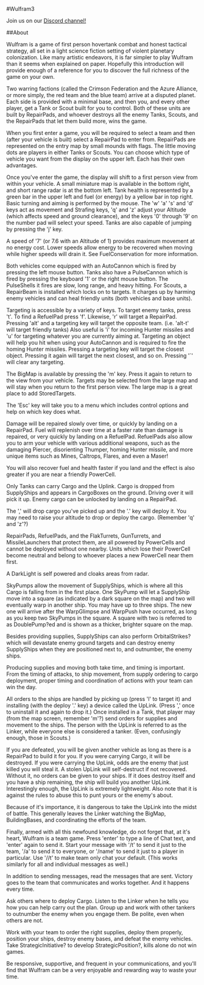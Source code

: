 
#Wulfram3

Join us on our [Discord channel!](https://discord.gg/QjAqKgx) 

##About


Wulfram is a game of first person hovertank combat and honest tactical strategy, all set in a light science fiction setting of violent planetary colonization. Like many artistic endeavors, it is far simpler to play Wulfram than it seems when explained on paper. Hopefully this introduction will provide enough of a reference for you to discover the full richness of the game on your own.

Two warring factions (called the Crimson Federation and the Azure Alliance, or more simply, the red team and the blue team) arrive at a disputed planet. Each side is provided with a minimal base, and then you, and every other player, get a Tank or Scout built for you to control. Both of these units are built by RepairPads, and whoever destroys all the enemy Tanks, Scouts, and the RepairPads that let them build more, wins the game.

When you first enter a game, you will be required to select a team and then (after your vehicle is built) select a RepairPad to enter from. RepairPads are represented on the entry map by small mounds with flags. The little moving dots are players in either Tanks or Scouts. You can choose which type of vehicle you want from the display on the upper left. Each has their own advantages.

Once you've enter the game, the display will shift to a first person view from within your vehicle. A small miniature map is available in the bottom right, and short range radar is at the bottom left. Tank health is represented by a green bar in the upper left and fuel (or energy) by a yellow bar in top right. Basic turning and aiming is performed by the mouse. The 'w' 'a' 's' and 'd' keys act as movement and Strafing keys, 'q' and 'z' adjust your Altitude (which affects speed and ground clearance), and the keys '0' through '9' on the number pad will select your speed. Tanks are also capable of jumping by pressing the 'j' key.

A speed of '7' (or 7.6 with an Altitude of 1) provides maximum movement at no energy cost. Lower speeds allow energy to be recovered when moving while higher speeds will drain it. See FuelConservation for more information.

Both vehicles come equipped with an AutoCannon which is fired by pressing the left mouse button. Tanks also have a PulseCannon which is fired by pressing the keyboard '1' or the right mouse button. The PulseShells it fires are slow, long range, and heavy hitting. For Scouts, a RepairBeam is installed which locks on to targets. It charges up by harming enemy vehicles and can heal friendly units (both vehicles and base units).

Targeting is accessible by a variety of keys. To target enemy tanks, press 't'. To find a RefuelPad press 'f'. Likewise, 'r' will target a RepairPad. Pressing 'alt' and a targeting key will target the opposite team. (i.e. 'alt-t' will target friendly tanks) Also useful is 'i' for incoming Hunter missiles and 'u' for targeting whatever you are currently aiming at. Targeting an object will help you hit when using your AutoCannon and is required to fire the homing Hunter missiles. Pressing a targeting key will target the closest object. Pressing it again will target the next closest, and so on. Pressing '`' will clear any targeting.

The BigMap is available by pressing the 'm' key. Press it again to return to the view from your vehicle. Targets may be selected from the large map and will stay when you return to the first person view. The large map is a great place to add StoredTargets.

The 'Esc' key will take you to a menu which includes control options and help on which key does what.

Damage will be repaired slowly over time, or quickly by landing on a RepairPad. Fuel will replenish over time at a faster rate than damage is repaired, or very quickly by landing on a RefuelPad. RefuelPads also allow you to arm your vehicle with various additional weapons, such as the damaging Piercer, disorienting Thumper, homing Hunter missile, and more unique items such as Mines, Caltrops, Flares, and even a Maser!

You will also recover fuel and health faster if you land and the effect is also greater if you are near a friendly PowerCell.

Only Tanks can carry Cargo and the Uplink. Cargo is dropped from SupplyShips and appears in CargoBoxes on the ground. Driving over it will pick it up. Enemy cargo can be unlocked by landing on a RepairPad.

The ',' will drop cargo you've picked up and the '.' key will deploy it. You may need to raise your altitude to drop or deploy the cargo. (Remember 'q' and 'z'?)

RepairPads, RefuelPads, and the FlakTurrets, GunTurrets, and MissileLaunchers that protect them, are all powered by PowerCells and cannot be deployed without one nearby. Units which lose their PowerCell become neutral and belong to whoever places a new PowerCell near them first.

A DarkLight is self powered and cloaks areas from radar.

SkyPumps allow the movement of SupplyShips, which is where all this Cargo is falling from in the first place. One SkyPump will let a SupplyShip move into a square (as indicated by a dark square on the map) and two will eventually warp in another ship. You may have up to three ships. The new one will arrive after the WarpGlimpse and WarpPush have occurred, as long as you keep two SkyPumps in the square. A square with two is referred to as DoublePump?ed and is shown as a thicker, brighter square on the map.

Besides providing supplies, SupplyShips can also perform OrbitalStrikes? which will devastate enemy ground targets and can destroy enemy SupplyShips when they are positioned next to, and outnumber, the enemy ships.

Producing supplies and moving both take time, and timing is important. From the timing of attacks, to ship movement, from supply ordering to cargo deployment, proper timing and coordination of actions with your team can win the day.

All orders to the ships are handled by picking up (press 'l' to target it) and installing (with the deploy '.' key) a device called the UpLink. (Press ',' once to uninstall it and again to drop it.) Once installed in a Tank, that player may (from the map screen, remember 'm'?) send orders for supplies and movement to the ships. The person with the UpLink is referred to as the Linker, while everyone else is considered a tanker. (Even, confusingly enough, those in Scouts.)

If you are defeated, you will be given another vehicle as long as there is a RepairPad to build it for you. If you were carrying Cargo, it will be destroyed. If you were carrying the UpLink, odds are the enemy that just killed you will steal it. A stolen UpLink will self-destruct if not recovered. Without it, no orders can be given to your ships. If it does destroy itself and you have a ship remaining, the ship will build you another UpLink. Interestingly enough, the UpLink is extremely lightweight. Also note that it is against the rules to abuse this to punt yours or the enemy's about.

Because of it's importance, it is dangerous to take the UpLink into the midst of battle. This generally leaves the Linker watching the BigMap, BuildingBases, and coordinating the efforts of the team.

Finally, armed with all this newfound knowledge, do not forget that, at it's heart, Wulfram is a team game. Press 'enter' to type a line of Chat text, and 'enter' again to send it. Start your message with '/t' to send it just to the team, '/a' to send it to everyone, or '/name' to send it just to a player in particular. Use '//t' to make team only chat your default. (This works similarly for all and individual messages as well.)

In addition to sending messages, read the messages that are sent. Victory goes to the team that communicates and works together. And it happens every time.

Ask others where to deploy Cargo. Listen to the Linker when he tells you how you can help carry out the plan. Group up and work with other tankers to outnumber the enemy when you engage them. Be polite, even when others are not.

Work with your team to order the right supplies, deploy them properly, position your ships, destroy enemy bases, and defeat the enemy vehicles. Take StrategicInitiative? to develop StrategicPosition?, kills alone do not win games.

Be responsive, supportive, and frequent in your communications, and you'll find that Wulfram can be a very enjoyable and rewarding way to waste your time.
